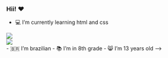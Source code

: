 ### Hii! ❤

- 💻 I’m currently learning html and css
<div>
    <img src="https://cdn.jsdelivr.net/gh/devicons/devicon/icons/html5/html5-original.svg"/> 
</div>

<div>
<img src="https://cdn.jsdelivr.net/gh/devicons/devicon/icons/css3/css3-original.svg" />
<div/>
-  🇧🇷 I’m brazilian
- 📚 I’m in 8th grade
- 😸 I’m 13 years old
-->
